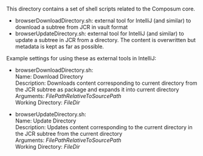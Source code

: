 This directory contains a set of shell scripts related to the Composum core.

- browserDownloadDirectory.sh: external tool for IntelliJ (and similar) to download a subtree from JCR in vault format
- browserUpdateDirectory.sh: external tool for IntelliJ (and similar) to update a subtree in JCR from a directory. The content is overwritten but metadata is kept as far as possible.

Example settings for using these as external tools in IntelliJ:
- browserDownloadDirectory.sh:  
Name: Download Directory  
Description: Downloads content corresponding to current directory from the JCR subtree as package and expands it into current directory  
Arguments: $FilePathRelativeToSourcePath$  
Working Directory: $FileDir$

- browserUpdateDirectory.sh:  
Name: Update Directory  
Description: Updates content corresponding to the current directory in the JCR subtree from the current directory  
Arguments: $FilePathRelativeToSourcePath$  
Working Directory: $FileDir$
